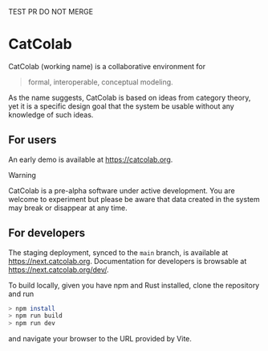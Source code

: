 TEST PR DO NOT MERGE

# CatColab

CatColab (working name) is a collaborative environment for

> formal, interoperable, conceptual modeling.

As the name suggests, CatColab is based on ideas from category theory,
yet it is a specific design goal that the system be usable without
any knowledge of such ideas.

## For users

An early demo is available at <https://catcolab.org>.

> [!WARNING]
> CatColab is a pre-alpha software under active development.
> You are welcome to experiment but please be aware that data
> created in the system may break or disappear at any time.

## For developers

The staging deployment, synced to the `main` branch, is available at <https://next.catcolab.org>.
Documentation for developers is browsable at <https://next.catcolab.org/dev/>.

To build locally, given you have npm and Rust installed, clone the repository and run

```bash
> npm install
> npm run build
> npm run dev
```

and navigate your browser to the URL provided by Vite.
